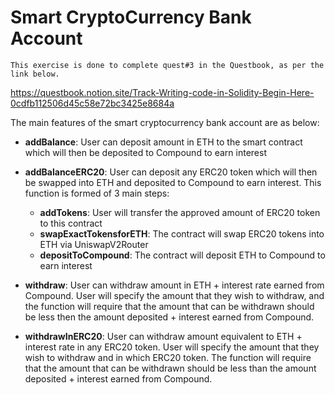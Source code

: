 # Smart CryptoCurrency Bank Account

```
This exercise is done to complete quest#3 in the Questbook, as per the link below. 
```
https://questbook.notion.site/Track-Writing-code-in-Solidity-Begin-Here-0cdfb112506d45c58e72bc3425e8684a

The main features of the smart cryptocurrency bank account are as below:

* **addBalance**: User can deposit amount in ETH to the smart contract which will then be deposited to Compound to earn interest

* **addBalanceERC20**: User can deposit any ERC20 token which will then be swapped into ETH and deposited to Compound to earn interest. This function is formed of 3 main steps: 
  * **addTokens**: User will transfer the approved amount of ERC20 token to this contract
  * **swapExactTokensforETH**: The contract will swap ERC20 tokens into ETH via UniswapV2Router 
  * **depositToCompound**: The contract will deposit ETH to Compound to earn interest
  
* **withdraw**: User can withdraw amount in ETH + interest rate earned from Compound. User will specify the amount that they wish to withdraw, and the function will require that the amount that can be withdrawn should be less then the amount deposited + interest earned from Compound.

* **withdrawInERC20**: User can withdraw amount equivalent to ETH + interest rate in any ERC20 token. User will specify the amount that they wish to withdraw and in which ERC20 token. The function will require that the amount that can be withdrawn should be less than the amount deposited + interest earned from Compound.

